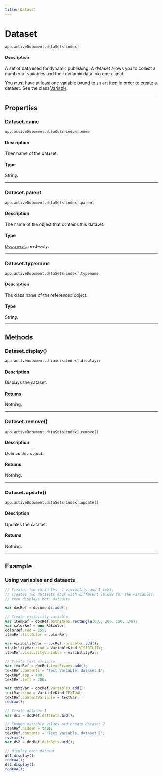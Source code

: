 ```yaml
---
title: Dataset
---
```

# Dataset

`app.activeDocument.dataSets[index]`

#### Description

A set of data used for dynamic publishing. A dataset allows you to collect a number of variables and their dynamic data into one object.

You must have at least one variable bound to an art item in order to create a dataset. See the class [Variable](.././Variable).

---

## Properties

### Dataset.name

`app.activeDocument.dataSets[index].name`

#### Description

Then name of the dataset.

#### Type

String.

---

### Dataset.parent

`app.activeDocument.dataSets[index].parent`

#### Description

The name of the object that contains this dataset.

#### Type

[Document](.././Document); read-only.

---

### Dataset.typename

`app.activeDocument.dataSets[index].typename`

#### Description

The class name of the referenced object.

#### Type

String.

---

## Methods

### Dataset.display()

`app.activeDocument.dataSets[index].display()`

#### Description

Displays the dataset.

#### Returns

Nothing.

---

### Dataset.remove()

`app.activeDocument.dataSets[index].remove()`

#### Description

Deletes this object.

#### Returns

Nothing.

---

### Dataset.update()

`app.activeDocument.dataSets[index].update()`

#### Description

Updates the dataset.

#### Returns

Nothing.

---

## Example

### Using variables and datasets

```javascript
// Creates two variables, 1 visibility and 1 text,
// creates two datasets each with different values for the variables,
// then displays both datasets

var docRef = documents.add();

// Create visibility variable
var itemRef = docRef.pathItems.rectangle(600, 200, 150, 150);
var colorRef = new RGBColor;
colorRef.red = 255;
itemRef.fillColor = colorRef;

var visibilityVar = docRef.variables.add();
visibilityVar.kind = VariableKind.VISIBILITY;
itemRef.visibilityVariable = visibilityVar;

// Create text variable
var textRef = docRef.textFrames.add();
textRef.contents = "Text Variable, dataset 1";
textRef.top = 400;
textRef.left = 200;

var textVar = docRef.variables.add();
textVar.kind = VariableKind.TEXTUAL;
textRef.contentVariable = textVar;
redraw();

// Create dataset 1
var ds1 = docRef.dataSets.add();

// Change variable values and create dataset 2
itemRef.hidden = true;
textRef.contents = "Text Variable, dataset 2";
redraw();
var ds2 = docRef.dataSets.add();

// display each dataset
ds1.display();
redraw();
ds2.display();
redraw();
```
